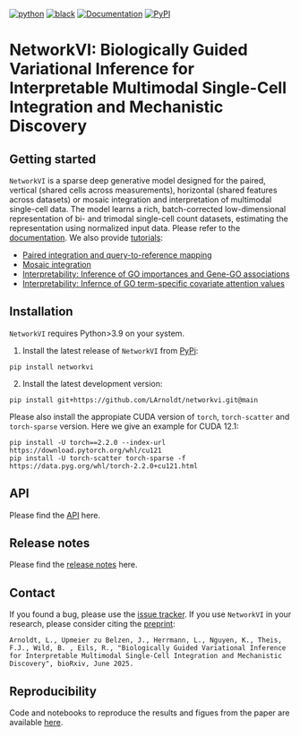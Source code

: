 [![python](https://img.shields.io/badge/-Python_3.9_%7C_3.10_%7C_3.11_-blue?logo=python&logoColor=white)](https://docs.python.org/3/)
[![black](https://img.shields.io/badge/Code%20Style-Black-black.svg?labelColor=gray)](https://black.readthedocs.io/en/stable/)
[![Documentation][badge-docs]][link-docs]
[![PyPI][pypi-badge]][pypi-link]

# NetworkVI: Biologically Guided Variational Inference for Interpretable Multimodal Single-Cell Integration and Mechanistic Discovery

## Getting started

`NetworkVI` is a sparse deep generative model designed for the paired, vertical (shared cells across measurements), horizontal (shared features across datasets) or mosaic integration and interpretation of multimodal single-cell data. The model learns a rich, batch-corrected low-dimensional representation of bi- and trimodal single-cell count datasets, estimating the representation using normalized input data. Please refer to the [documentation](https://networkvi.readthedocs.io/en/latest/). We also provide [tutorials](https://networkvi.readthedocs.io/docs/build/html/tutorials/):
- [Paired integration and query-to-reference mapping](https://networkvi.readthedocs.io/docs/build/html/tutorials/paired_integration_and_query_mapping)
- [Mosaic integration](https://rtd-larnoldt.readthedocs.io/docs/build/html/tutorials/mosaic_integration)
- [Interpretability: Inference of GO importances and Gene-GO associations](https://rtd-larnoldt.readthedocs.io/docs/build/html/tutorials/go_analysis)
- [Interpretability: Infernce of GO term-specific covariate attention values](https://rtd-larnoldt.readthedocs.io/docs/build/html/tutorials/go_specific_covariate_attention)

## Installation

`NetworkVI` requires Python>3.9 on your system.

1. Install the latest release of `NetworkVI` from [PyPi](https://pypi.org/project/networkvi/):

```
pip install networkvi
```

2. Install the latest development version:

```
pip install git+https://github.com/LArnoldt/networkvi.git@main
```

Please also install the appropiate CUDA version of `torch`, `torch-scatter` and `torch-sparse` version. Here we give an example for CUDA 12.1:

```
pip install -U torch==2.2.0 --index-url https://download.pytorch.org/whl/cu121
pip install -U torch-scatter torch-sparse -f https://data.pyg.org/whl/torch-2.2.0+cu121.html
```

## API

Please find the [API](https://networkvi.readthedocs.io/docs/build/html/api.html) here.

## Release notes

Please find the [release notes](https://networkvi.readthedocs.io/docs/build/html/release_notes.html) here.

## Contact

If you found a bug, please use the [issue tracker](https://github.com/LArnoldt/networkvi/issues). If you use `NetworkVI` in your research, please consider citing the [preprint](https://www.biorxiv.org/content/10.1101/2025.06.10.657924v1):

```
Arnoldt, L., Upmeier zu Belzen, J., Herrmann, L., Nguyen, K., Theis, F.J., Wild, B. , Eils, R., "Biologically Guided Variational Inference for Interpretable Multimodal Single-Cell Integration and Mechanistic Discovery", bioRxiv, June 2025.
```

## Reproducibility

Code and notebooks to reproduce the results and figues from the paper are available [here](https://github.com/LArnoldt/networkvi_reproducibility).

[badge-docs]: https://img.shields.io/readthedocs/networkvi
[link-docs]: https://networkvi.readthedocs.io/en/latest/
[pypi-badge]: https://img.shields.io/pypi/v/networkvi.svg
[pypi-link]: https://pypi.org/project/networkvi



